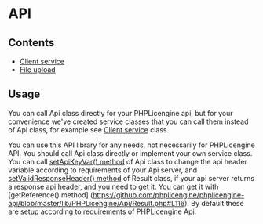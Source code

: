 # API

## Contents
* [Client service](https://github.com/phplicengine/phplicengine-api/edit/master/examples/Client.md)
* [File upload](https://github.com/phplicengine/phplicengine-api/edit/master/examples/FileUpload.md)

## Usage
You can call Api class directly for your PHPLicengine api, but for your convenience we've created service classes that you can call them instead of Api class, for example see [Client service](https://github.com/phplicengine/phplicengine-api/edit/master/examples/Client.md) class. 

You can use this API library for any needs, not necessarily for PHPLicengine API. You should call Api class directly or implement your own service class. You can call [setApiKeyVar() method](https://github.com/phplicengine/phplicengine-api/blob/master/lib/PHPLicengine/Api/Api.php#L67) of Api class to change the api header variable according to requirements of your Api server, and [setValidResponseHeader() method](https://github.com/phplicengine/phplicengine-api/blob/master/lib/PHPLicengine/Api/Result.php#L106) of Result class, if your api server returns a response api header, and you need to get it. You can get it with [getReference() method] (https://github.com/phplicengine/phplicengine-api/blob/master/lib/PHPLicengine/Api/Result.php#L116). By default these are setup according to requirements of PHPLicengine Api.

